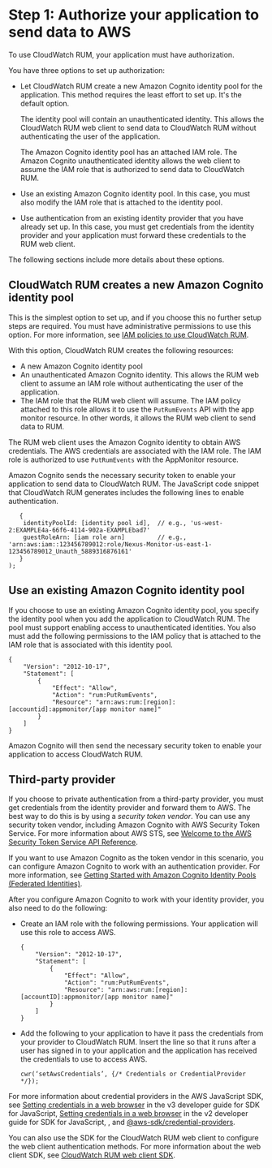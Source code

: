 # Step 1: Authorize your application to send data to AWS<a name="CloudWatch-RUM-get-started-authorization"></a>

To use CloudWatch RUM, your application must have authorization\.

You have three options to set up authorization:
+ Let CloudWatch RUM create a new Amazon Cognito identity pool for the application\. This method requires the least effort to set up\. It's the default option\.

  The identity pool will contain an unauthenticated identity\. This allows the CloudWatch RUM web client to send data to CloudWatch RUM without authenticating the user of the application\.

  The Amazon Cognito identity pool has an attached IAM role\. The Amazon Cognito unauthenticated identity allows the web client to assume the IAM role that is authorized to send data to CloudWatch RUM\.
+ Use an existing Amazon Cognito identity pool\. In this case, you must also modify the IAM role that is attached to the identity pool\.
+ Use authentication from an existing identity provider that you have already set up\. In this case, you must get credentials from the identity provider and your application must forward these credentials to the RUM web client\.

The following sections include more details about these options\.

## CloudWatch RUM creates a new Amazon Cognito identity pool<a name="CloudWatch-RUM-get-started-authorization-newcognito"></a>

This is the simplest option to set up, and if you choose this no further setup steps are required\. You must have administrative permissions to use this option\. For more information, see [IAM policies to use CloudWatch RUM](CloudWatch-RUM-permissions.md)\.

With this option, CloudWatch RUM creates the following resources:
+ A new Amazon Cognito identity pool
+ An unauthenticated Amazon Cognito identity\. This allows the RUM web client to assume an IAM role without authenticating the user of the application\.
+ The IAM role that the RUM web client will assume\. The IAM policy attached to this role allows it to use the `PutRumEvents` API with the app monitor resource\. In other words, it allows the RUM web client to send data to RUM\.

The RUM web client uses the Amazon Cognito identity to obtain AWS credentials\. The AWS credentials are associated with the IAM role\. The IAM role is authorized to use `PutRumEvents` with the AppMonitor resource\.

Amazon Cognito sends the necessary security token to enable your application to send data to CloudWatch RUM\. The JavaScript code snippet that CloudWatch RUM generates includes the following lines to enable authentication\.

```
   {
    identityPoolId: [identity pool id],  // e.g., 'us-west-2:EXAMPLE4a-66f6-4114-902a-EXAMPLEbad7'
    guestRoleArn: [iam role arn]         // e.g., 'arn:aws:iam::123456789012:role/Nexus-Monitor-us-east-1-123456789012_Unauth_5889316876161'
   }
);
```

## Use an existing Amazon Cognito identity pool<a name="CloudWatch-RUM-get-started-authorization-existingcognito"></a>

If you choose to use an existing Amazon Cognito identity pool, you specify the identity pool when you add the application to CloudWatch RUM\. The pool must support enabling access to unauthenticated identities\. You also must add the following permissions to the IAM policy that is attached to the IAM role that is associated with this identity pool\.

```
{
    "Version": "2012-10-17",
    "Statement": [
        {
            "Effect": "Allow",
            "Action": "rum:PutRumEvents",
            "Resource": "arn:aws:rum:[region]:[accountid]:appmonitor/[app monitor name]"
        }
    ]
}
```

Amazon Cognito will then send the necessary security token to enable your application to access CloudWatch RUM\.

## Third\-party provider<a name="CloudWatch-RUM-get-started-authorization-thirdparty"></a>

If you choose to private authentication from a third\-party provider, you must get credentials from the identity provider and forward them to AWS\. The best way to do this is by using a *security token vendor*\. You can use any security token vendor, including Amazon Cognito with AWS Security Token Service\. For more information about AWS STS, see [Welcome to the AWS Security Token Service API Reference](https://docs.aws.amazon.com/STS/latest/APIReference/welcome.html)\. 

If you want to use Amazon Cognito as the token vendor in this scenario, you can configure Amazon Cognito to work with an authentication provider\. For more information, see [Getting Started with Amazon Cognito Identity Pools \(Federated Identities\)](https://docs.aws.amazon.com/cognito/latest/developerguide/getting-started-with-identity-pools.html)\.

After you configure Amazon Cognito to work with your identity provider, you also need to do the following:
+ Create an IAM role with the following permissions\. Your application will use this role to access AWS\.

  ```
  {
      "Version": "2012-10-17",
      "Statement": [
          {
              "Effect": "Allow",
              "Action": "rum:PutRumEvents",
              "Resource": "arn:aws:rum:[region]:[accountID]:appmonitor/[app monitor name]"
          }
      ]
  }
  ```
+ Add the following to your application to have it pass the credentials from your provider to CloudWatch RUM\. Insert the line so that it runs after a user has signed in to your application and the application has received the credentials to use to access AWS\.

  ```
  cwr(‘setAwsCredentials’, {/* Credentials or CredentialProvider */});
  ```

For more information about credential providers in the AWS JavaScript SDK, see [Setting credentials in a web browser](https://docs.aws.amazon.com/sdk-for-javascript/v3/developer-guide/setting-credentials-browser.html) in the v3 developer guide for SDK for JavaScript, [Setting credentials in a web browser](https://docs.aws.amazon.com/sdk-for-javascript/v2/developer-guide/setting-credentials-browser.html) in the v2 developer guide for SDK for JavaScript, , and [@aws\-sdk/credential\-providers](https://www.npmjs.com/package/@aws-sdk/credential-providers)\. 

You can also use the SDK for the CloudWatch RUM web client to configure the web client authentication methods\. For more information about the web client SDK, see [CloudWatch RUM web client SDK](https://github.com/aws-observability/aws-rum-web)\. 